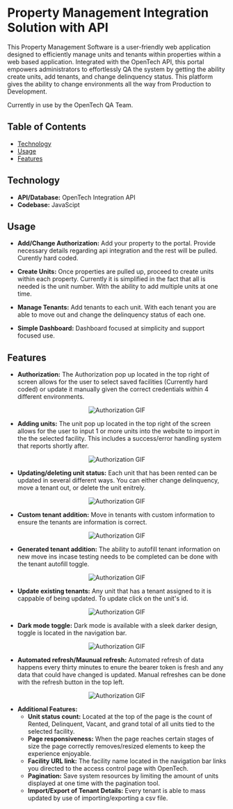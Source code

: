 # Property Management Integration Solution with API

This Property Management Software is a user-friendly web application designed to efficiently manage units and tenants within properties within a web based application. Integrated with the OpenTech API, this portal empowers administrators to effortlessly QA the system by getting the ability create units, add tenants, and change delinquency status. This platform gives the ability to change environments all the way from Production to Development.

Currently in use by the OpenTech QA Team.

## Table of Contents

- [Technology](#technology)
- [Usage](#usage)
- [Features](#features)

## Technology

- **API/Database:** OpenTech Integration API
- **Codebase:** JavaScipt

## Usage

- **Add/Change Authorization:** Add your property to the portal. Provide necessary details regarding api integration and the rest will be pulled. Curently hard coded.

- **Create Units:** Once properties are pulled up, proceed to create units within each property. Currently it is simplified in the fact that all is needed is the unit number. With the ability to add multiple units at one time.

- **Manage Tenants:** Add tenants to each unit. With each tenant you are able to move out and change the delinquency status of each one.

- **Simple Dashboard:** Dashboard focused at simplicity and support focused use.

## Features

- **Authorization:** The Authorization pop up located in the top right of screen allows for the user to select saved facilities (Currently hard coded) or update it manually given the correct credentials within 4 different environments.
<p align="center"><img src="https://media.giphy.com/media/v1.Y2lkPTc5MGI3NjExdWJqbGl2bmd4ODR1ZHAzOTJrd2IzaHRmNzN2dDVmZjBwdDE5M3ZyYyZlcD12MV9pbnRlcm5hbF9naWZfYnlfaWQmY3Q9Zw/towZbt81RjQmfd8KRf/giphy.gif" alt="Authorization GIF"></p>

- **Adding units:** The unit pop up located in the top right of the screen allows for the user to input 1 or more units into the website to import in the the selected facility. This includes a success/error handling system that reports shortly after.
<p align="center"><img src="https://media.giphy.com/media/v1.Y2lkPTc5MGI3NjExdzRqYnB4NDd4b2o4Z3FoMTl1aWdrYW9ya3c5d2wwMmdsNjM0MWRhcCZlcD12MV9pbnRlcm5hbF9naWZfYnlfaWQmY3Q9Zw/yDbLOEWn7dAafexZDn/giphy.gif" alt="Authorization GIF"></p>

- **Updating/deleting unit status:** Each unit that has been rented can be updated in several different ways. You can either change delinquency, move a tenant out, or delete the unit enitrely.
<p align="center"><img src="https://media.giphy.com/media/v1.Y2lkPTc5MGI3NjExN3o4a3p1ZWU2a3FhbmE2dWtiYzdkMGF5dHF2emd6NHc2anBvY3JzcyZlcD12MV9pbnRlcm5hbF9naWZfYnlfaWQmY3Q9Zw/GnIov9rUxVa44lSmIs/giphy.gif" alt="Authorization GIF"></p>

- **Custom tenant addition:** Move in tenants with custom information to ensure the tenants are information is correct.
<p align="center"><img src="https://media.giphy.com/media/v1.Y2lkPTc5MGI3NjExc2xyYzZiZHJqZ3Iwcmg2bnZ6MHhleHg4NDljejNnczAycXkzemZwaiZlcD12MV9pbnRlcm5hbF9naWZfYnlfaWQmY3Q9Zw/23ohdvEkTosLWGM5xL/giphy.gif" alt="Authorization GIF"></p>

- **Generated tenant addition:** The ability to autofill tenant information on new move ins incase testing needs to be completed can be done with the tenant autofill toggle.
<p align="center"><img src="https://media.giphy.com/media/v1.Y2lkPTc5MGI3NjExcWd2Y3lidmFkZzJxN2U5Y3B2NjQxeGh2YWh3Y2FxMmhqMTd5dmhvYyZlcD12MV9pbnRlcm5hbF9naWZfYnlfaWQmY3Q9Zw/OwQ6DXK2lLiliI8Izv/giphy.gif" alt="Authorization GIF"></p>

- **Update existing tenants:** Any unit that has a tenant assigned to it is cappable of being updated. To update click on the unit's id.
<p align="center"><img src="https://media.giphy.com/media/v1.Y2lkPTc5MGI3NjExZXlnN29hZDM0c2ZhMWVlY3UxYmRnb21odTZwNzJlbm5obmZneXI5ciZlcD12MV9pbnRlcm5hbF9naWZfYnlfaWQmY3Q9Zw/83xAkiRaZTWHj3mVZ9/giphy.gif" alt="Authorization GIF"></p>

- **Dark mode toggle:** Dark mode is available with a sleek darker design, toggle is located in the navigation bar.
<p align="center"><img src="https://media.giphy.com/media/v1.Y2lkPTc5MGI3NjExZXIxcWc0ZjV1OTB4cWhuOHdoaDczOTc2bWE2bDJtaG9oMTR2Y3BhcCZlcD12MV9pbnRlcm5hbF9naWZfYnlfaWQmY3Q9Zw/xskkUUTrOYgFDn5Kw3/giphy.gif" alt="Authorization GIF"></p>

- **Automated refresh/Maunual refresh:** Automated refresh of data happens every thirty minutes to enure the bearer token is fresh and any data that could have changed is updated. Manual refreshes can be done with the refresh button in the top left.
<p align="center"><img src="https://media.giphy.com/media/v1.Y2lkPTc5MGI3NjExcGw2Mmk5b2dnbTZnMnoyNHJzcjB5dDJpNWM2YjdlMmRoNDFiZzh6cyZlcD12MV9pbnRlcm5hbF9naWZfYnlfaWQmY3Q9Zw/anfPFzjpRkPZ3BO54N/giphy.gif" alt="Authorization GIF"></p>

- **Additional Features:**
  - **Unit status count:** Located at the top of the page is the count of Rented, Delinquent, Vacant, and grand total of all units tied to the selected facility.
  - **Page responsiveness:** When the page reaches certain stages of size the page correctly removes/resized elements to keep the experience enjoyable.
  - **Facility URL link:** The facility name located in the navigation bar links you directed to the access control page with OpenTech.
  - **Pagination:** Save system resources by limiting the amount of units displayed at one time with the pagination tool.
  - **Import/Export of Tenant Details:** Every tenant is able to mass updated by use of importing/exporting a csv file.
